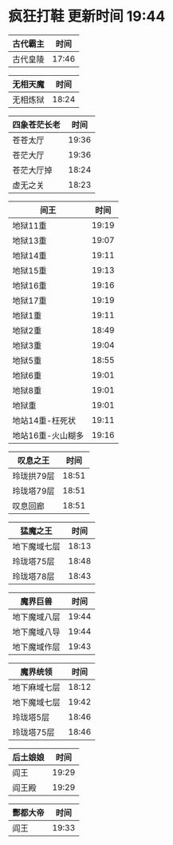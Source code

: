 # 疯狂打鞋 更新时间 19:44

| 古代霸主   | 时间    |
|--------|-------|
| 古代皇陵 | 17:46 |

| 无相天魔   | 时间    |
|--------|-------|
| 无相炼狱 | 18:24 |

| 四象苍茫长老   | 时间    |
|--------|-------|
| 苍苍太厅 | 19:36 |
| 苍茫大厅 | 19:36 |
| 苍茫大厅掉 | 18:24 |
| 虚无之关 | 18:23 |

| 间王   | 时间    |
|--------|-------|
| 地狱11重 | 19:19 |
| 地狱13重 | 19:07 |
| 地狱14重 | 19:11 |
| 地狱15重 | 19:13 |
| 地狱16重 | 19:16 |
| 地狱17重 | 19:19 |
| 地狱1重 | 19:11 |
| 地狱2重 | 18:49 |
| 地狱3重 | 19:04 |
| 地狱5重 | 18:55 |
| 地狱6重 | 19:01 |
| 地狱8重 | 19:01 |
| 地狱重 | 19:01 |
| 地站14重-枉死状 | 19:11 |
| 地站16重-火山糊多 | 19:16 |

| 叹息之王   | 时间    |
|--------|-------|
| 玲珑拱79层 | 18:51 |
| 玲珑塔79层 | 18:51 |
| 叹息回廊 | 18:51 |

| 猛魔之王   | 时间    |
|--------|-------|
| 地下魔域七层 | 18:13 |
| 玲珑塔75层 | 18:48 |
| 玲珑塔78层 | 18:43 |

| 魔界巨兽   | 时间    |
|--------|-------|
| 地下魔域八层 | 19:44 |
| 地下魔域八导 | 19:44 |
| 地下魔域作层 | 19:43 |

| 魔界统领   | 时间    |
|--------|-------|
| 地下麻域七层 | 18:12 |
| 地下魔域七层 | 19:42 |
| 玲珑塔5层 | 18:46 |
| 玲珑塔75层 | 18:46 |

| 后土娘娘   | 时间    |
|--------|-------|
| 阎王 | 19:29 |
| 阎王殿 | 19:29 |

| 酆都大帝   | 时间    |
|--------|-------|
| 阎王 | 19:33 |